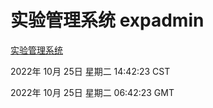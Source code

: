 # 实验管理系统 expadmin
[实验管理系统](http://59.174.8.172:56808/expadmin-782313d2-e1b1-4ea7-932e-3a55e6a1a4d0/)

2022年 10月 25日 星期二 14:42:23 CST

2022年 10月 25日 星期二 06:42:23 GMT
